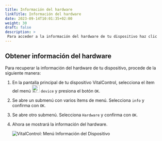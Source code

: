 ```yaml
---
title: Información del hardware
linkTitle: Información del hardware
date: 2023-09-14T10:01:35+02:00
weight: 30
draft: false
description: >
 Para acceder a la información del hardware de tu dispositivo haz clic aquí
---
```

## Obtener información del hardware

Para recuperar la información del hardware de tu dispositivo, procede de la siguiente manera:

1. En la pantalla principal de tu dispositivo VitalControl, selecciona el ítem del menú <img src="/icons/device.svg" width="25" align="bottom" alt="Dispositivo" />  `device` y presiona el botón `OK`.

2. Se abre un submenú con varios ítems de menú. Selecciona `info` y confirma con `OK`.

3. Se abre otro submenú. Selecciona `Hardware` y confirma con `OK`.

4. Ahora se mostrará la información del hardware.

   ![VitalControl: Menú Información del Dispositivo](../images/hardware.png "Obtener información del hardware")
